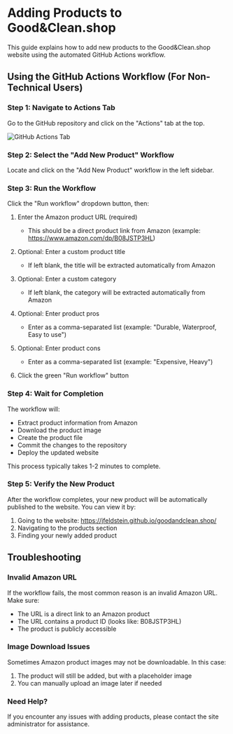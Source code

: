 # Adding Products to Good&Clean.shop

This guide explains how to add new products to the Good&Clean.shop website using the automated GitHub Actions workflow.

## Using the GitHub Actions Workflow (For Non-Technical Users)

### Step 1: Navigate to Actions Tab

Go to the GitHub repository and click on the "Actions" tab at the top.

![GitHub Actions Tab](https://docs.github.com/assets/cb-25535/mw-1440/images/help/repository/actions-tab.webp)

### Step 2: Select the "Add New Product" Workflow

Locate and click on the "Add New Product" workflow in the left sidebar.

### Step 3: Run the Workflow

Click the "Run workflow" dropdown button, then:

1. Enter the Amazon product URL (required)
   - This should be a direct product link from Amazon (example: https://www.amazon.com/dp/B08JSTP3HL)

2. Optional: Enter a custom product title
   - If left blank, the title will be extracted automatically from Amazon

3. Optional: Enter a custom category
   - If left blank, the category will be extracted automatically from Amazon

4. Optional: Enter product pros
   - Enter as a comma-separated list (example: "Durable, Waterproof, Easy to use")

5. Optional: Enter product cons
   - Enter as a comma-separated list (example: "Expensive, Heavy")

6. Click the green "Run workflow" button

### Step 4: Wait for Completion

The workflow will:
- Extract product information from Amazon
- Download the product image
- Create the product file
- Commit the changes to the repository
- Deploy the updated website

This process typically takes 1-2 minutes to complete.

### Step 5: Verify the New Product

After the workflow completes, your new product will be automatically published to the website. You can view it by:

1. Going to the website: https://jfeldstein.github.io/goodandclean.shop/
2. Navigating to the products section
3. Finding your newly added product

## Troubleshooting

### Invalid Amazon URL

If the workflow fails, the most common reason is an invalid Amazon URL. Make sure:
- The URL is a direct link to an Amazon product
- The URL contains a product ID (looks like: B08JSTP3HL)
- The product is publicly accessible

### Image Download Issues

Sometimes Amazon product images may not be downloadable. In this case:
1. The product will still be added, but with a placeholder image
2. You can manually upload an image later if needed

### Need Help?

If you encounter any issues with adding products, please contact the site administrator for assistance. 